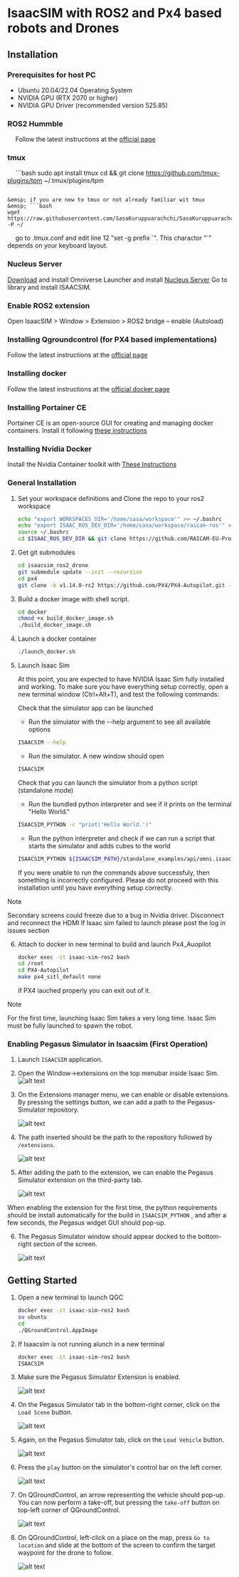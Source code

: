 # IsaacSIM with ROS2 and Px4 based robots and Drones

## Installation

### Prerequisites for host PC
- Ubuntu 20.04/22.04 Operating System
- NVIDIA GPU (RTX 2070 or higher)
- NVIDIA GPU Driver (recommended version 525.85)

### ROS2 Hummble 
&emsp; Follow the latest instructions at the [official page](https://docs.ros.org/en/humble/Installation.html)

### tmux
&emsp; ```bash
sudo apt install tmux
cd && git clone https://github.com/tmux-plugins/tpm ~/.tmux/plugins/tpm
```

&emsp; if you are new to tmux or not already familiar wit tmux
&emsp; ```bash
wget https://raw.githubusercontent.com/SasaKuruppuarachchi/SasaKuruppuarachchi/main/.tmux.conf -P ~/
```
&emsp; go to .tmux.conf and edit line 12 "set -g prefix \`". This charactor "\`" depends on your keyboard layout.

### Nucleus Server
[Download](https://docs.omniverse.nvidia.com/install-guide/latest/workstation-install.html) and install Omniverse Launcher and install [Nucleus Server](https://docs.omniverse.nvidia.com/launcher/latest/workstation-launcher.html#collaboration-tab)
Go to library and install ISAACSIM.

### Enable ROS2 extension
Open IsaacSIM > Window > Extension > ROS2 bridge – enable (Autoload)

### Installing Qgroundcontrol (for PX4 based implementations)
Follow the latest instructions at the [official page](https://docs.qgroundcontrol.com/master/en/qgc-user-guide/getting_started/download_and_install.html)

### Installing docker
Follow the latest instructions at the [official docker page](https://docs.docker.com/engine/install/ubuntu/)

### Installing Portainer CE
Portainer CE is an open-source GUI for creating and managing docker containers. Install it following [these instructions](https://docs.portainer.io/start/install-ce/server/docker/linux)

### Installing Nvidia Docker
Install the Nvidia Container toolkit with [These Instructions](https://docs.nvidia.com/datacenter/cloud-native/container-toolkit/latest/install-guide.html)

### General Installation

1. Set your workspace definitions and Clone the repo to your ros2 workspace
   ```bash
   echo "export WORKSPACES_DIR='/home/sasa/workspace'" >> ~/.bashrc
   echo "export ISAAC_ROS_DEV_DIR='/home/sasa/workspace/raicam-ros'" >> ~/.bashrc
   source ~/.bashrc
   cd $ISAAC_ROS_DEV_DIR && git clone https://github.com/RAICAM-EU-Project/isaac_ros_common.git -b your_branch
   ```

2. Get git submodules
   ```bash
   cd isaacsim_ros2_drone
   git submodule update --init --recursive
   cd px4
   git clone -b v1.14.0-rc2 https://github.com/PX4/PX4-Autopilot.git --recursive
   ```

3. Build a docker image with shell script.
   ```bash
   cd docker
   chmod +x build_docker_image.sh
   ./build_docker_image.sh
   ```

4. Launch a docker container
   ```bash
   ./launch_docker.sh
   ```
5. Launch Isaac Sim

   At this point, you are expected to have NVIDIA Isaac Sim fully installed and working. To make sure you have everything setup correctly, open a new terminal window (Ctrl+Alt+T), and test the following commands:

   Check that the simulator app can be launched

   - Run the simulator with the --help argument to see all available options
   ```bash
   ISAACSIM --help
   ```
   - Run the simulator. A new window should open
   ```bash
   ISAACSIM
   ```
   Check that you can launch the simulator from a python script (standalone mode)

   - Run the bundled python interpreter and see if it prints on the terminal "Hello World."
   ```bash
   ISAACSIM_PYTHON -c "print('Hello World.')"
   ```

   - Run the python interpreter and check if we can run a script that starts the simulator and adds cubes to the world
   ```bash
   ISAACSIM_PYTHON ${ISAACSIM_PATH}/standalone_examples/api/omni.isaac.core/add_cubes.py
   ```

   If you were unable to run the commands above successfuly, then something is incorrectly configured. Please do not proceed with this installation until you have everything setup correctly.

> [!NOTE]
> Secondary screens could freeze due to a bug in Nvidia driver. Disconnect and reconnect the HDMI
> If Isaac sim failed to launch please post the log in issues section

6. Attach to docker in new terminal to build and launch Px4_Auopilot
   ```bash
   docker exec -it isaac-sim-ros2 bash
   cd /root
   cd PX4-Autopilot
   make px4_sitl_default none
   ```
   if PX4 lauched properly you can exit out of it.

> [!NOTE]
> For the first time, launching Isaac Sim takes a very long time.
> Isaac Sim must be fully launched to spawn the robot.

### Enabling Pegasus Simulator in Isaacsim (First Operation)

1. Launch ``ISAACSIM`` application.

2. Open the Window->extensions on the top menubar inside Isaac Sim.
   ![alt text](https://github.com/PegasusSimulator/PegasusSimulator/blob/main/docs/_static/extensions_menu_bar.png)

3. On the Extensions manager menu, we can enable or disable extensions. By pressing the settings button, we can 
add a path to the Pegasus-Simulator repository.

   ![alt text](https://github.com/PegasusSimulator/PegasusSimulator/blob/main/docs/_static/extensions_widget.png)

4. The path inserted should be the path to the repository followed by ``/extensions``.

   ![alt text](https://github.com/PegasusSimulator/PegasusSimulator/blob/main/docs/_static/ading_extension_path.png)


5. After adding the path to the extension, we can enable the Pegasus Simulator extension on the third-party tab.

   ![alt text](https://github.com/PegasusSimulator/PegasusSimulator/blob/main/docs/_static/pegasus_inside_extensions_menu.png)


When enabling the extension for the first time, the python requirements should be install automatically for the build in 
``ISAACSIM_PYTHON`` , and after a few seconds, the Pegasus widget GUI should pop-up.

6. The Pegasus Simulator window should appear docked to the bottom-right section of the screen.

   ![alt text](https://github.com/PegasusSimulator/PegasusSimulator/blob/main/docs/_static/pegasus_gui_example.png)

## Getting Started

1. Open a new terminal to launch QGC
   ```bash
   docker exec -it isaac-sim-ros2 bash
   su ubuntu
   cd
   ./QGroundControl.AppImage
   ```

2. If Isaacsim is not running alunch in a new terminal
   ```bash
   docker exec -it isaac-sim-ros2 bash
   ISAACSIM
   ```
3. Make sure the Pegasus Simulator Extension is enabled.

   ![alt text](https://github.com/PegasusSimulator/PegasusSimulator/blob/main/docs/_static/pegasus_inside_extensions_menu.png)

4. On the Pegasus Simulator tab in the bottom-right corner, click on the ``Load Scene`` button.

   ![alt text](https://github.com/PegasusSimulator/PegasusSimulator/blob/main/docs/_static/tutorials/load_scene.png)

5. Again, on the Pegasus Simulator tab, click on the ``Load Vehicle`` button.

   ![alt text](https://github.com/PegasusSimulator/PegasusSimulator/blob/main/docs/_static/tutorials/load_vehicle.png)
6. Press the ``play`` button on the simulator's control bar on the left corner.

   ![alt text](https://github.com/PegasusSimulator/PegasusSimulator/blob/main/docs/_static/tutorials/play.png)

7. On QGroundControl, an arrow representing the vehicle should pop-up. You can now perform a take-off, but pressing the
``take-off`` button on top-left corner of QGroundControl.

   ![alt text](https://github.com/PegasusSimulator/PegasusSimulator/blob/main/docs/_static/tutorials/take_off.png)

8. On QGroundControl, left-click on a place on the map, press ``Go to location`` and slide at the bottom of the screen
to confirm the target waypoint for the drone to follow.

   ![alt text](https://github.com/PegasusSimulator/PegasusSimulator/blob/main/docs/_static/tutorials/go_to_location.png)


<!-- 7. Build ros2 source codes
   ```bash
   colcon build && source install/setup.bash
   ```

8. Launch the package

   7.1. For Mobile Robot
   - To launch simulator
   ```bash
   ros2 run isaac_ros2_scripts launcher
   ``` -->





